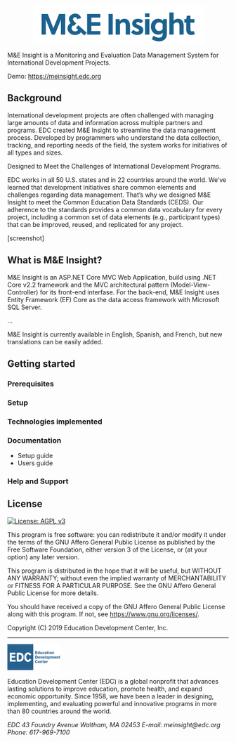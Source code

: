 <p align="center"><img src="Docs/images/MEInsightLogo.png"></p>

M&E Insight is a Monitoring and Evaluation Data Management System for International Development Projects.

Demo: https://meinsight.edc.org

## Background
International development projects are often challenged with managing large amounts of data
and information across multiple partners and programs. EDC created M&E Insight to streamline the data management process. Developed by programmers who understand the data collection, tracking, and reporting needs of the field, the system works for initiatives of all types and sizes.

Designed to Meet the Challenges of International Development Programs.

EDC works in all 50 U.S. states and in 22 countries around the world. We’ve learned that development initiatives share common elements and challenges regarding data management. That’s why we designed M&E Insight to meet the Common Education Data Standards (CEDS). Our adherence to the standards provides a common data vocabulary for every project, including a common set of data elements (e.g., participant types) that can be improved, reused, and replicated for any project.

[screenshot]

## What is M&E Insight?
M&E Insight is an ASP.NET Core MVC Web Application, build using .NET Core v2.2 framework and the MVC architectural pattern (Model-View-Controller) for its front-end interfase. For the back-end, M&E Insight uses Entity Framework (EF) Core as the data access framework with Microsoft SQL Server.

...

M&E Insight is currently available in English, Spanish, and French, but new translations can be easily added.



## Getting started

### Prerequisites

### Setup

### Technologies implemented

### Documentation
* Setup guide
* Users guide

### Help and Support


## License
[![License: AGPL v3](https://img.shields.io/badge/License-AGPL%20v3-blue.svg)](LICENSE)

This program is free software: you can redistribute it and/or modify it under the terms of the GNU Affero General Public License as published by the Free Software Foundation, either version 3 of the License, or (at your option) any later version.

This program is distributed in the hope that it will be useful, but WITHOUT ANY WARRANTY; without even the implied warranty of MERCHANTABILITY or FITNESS FOR A PARTICULAR PURPOSE. See the GNU Affero General Public License for more details.

You should have received a copy of the GNU Affero General Public License along with this program. If not, see <https://www.gnu.org/licenses/>.


Copyright (C) 2019 Education Development Center, Inc.

---

<img src="Docs/images/EDCLogo.png" width=120px></p>
Education Development Center (EDC) is a global nonprofit that advances lasting solutions to improve education, promote health, and expand economic opportunity. Since 1958, we have been a leader in designing, implementing, and evaluating powerful and innovative programs in more than 80 countries around the world.

<address>
EDC 43 Foundry Avenue Waltham, MA 02453
E-mail: meinsight@edc.org
Phone: 617-969-7100
</address>

